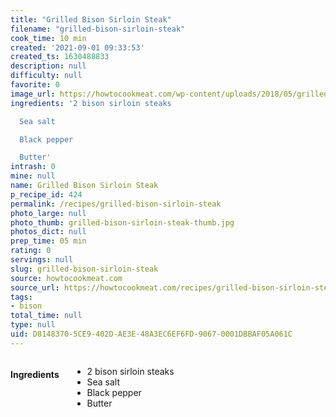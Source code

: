 ```yaml
---
title: "Grilled Bison Sirloin Steak"
filename: "grilled-bison-sirloin-steak"
cook_time: 10 min
created: '2021-09-01 09:33:53'
created_ts: 1630488833
description: null
difficulty: null
favorite: 0
image_url: https://howtocookmeat.com/wp-content/uploads/2018/05/grilledbisonsirloin.jpg
ingredients: '2 bison sirloin steaks

  Sea salt

  Black pepper

  Butter'
intrash: 0
mine: null
name: Grilled Bison Sirloin Steak
p_recipe_id: 424
permalink: /recipes/grilled-bison-sirloin-steak
photo_large: null
photo_thumb: grilled-bison-sirloin-steak-thumb.jpg
photos_dict: null
prep_time: 05 min
rating: 0
servings: null
slug: grilled-bison-sirloin-steak
source: howtocookmeat.com
source_url: https://howtocookmeat.com/recipes/grilled-bison-sirloin-steak/
tags:
- bison
total_time: null
type: null
uid: D8148370-5CE9-402D-AE3E-48A3EC6EF6FD-9067-0001DBBAF05A061C
---
```

<div class="columns large-7 small-12" id="writeup">	</div><!-- #writeup -->
</div><!-- #row-one -->
<div class="row" id="row-two">	<div class="columns large-4 small-12" id="ingredients"><h4>Ingredients</h4><div class="box box-ingredients content"><ul>
<li>2 bison sirloin steaks</li>
<li>Sea salt</li>
<li>Black pepper</li>
<li>Butter</li>
</ul>
</div>	</div>	<div class="columns large-6 small-12" id="directions">	</div>